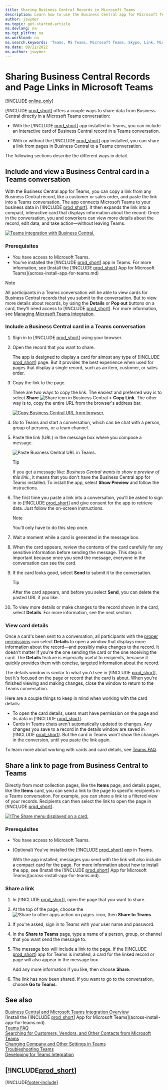 ```yaml
---
title: Sharing Business Central Records in Microsoft Teams
description: Learn how to use the Business Central app for Microsoft Teams.
author: jswymer
ms.topic: get-started-article
ms.devlang: na
ms.tgt_pltfrm: na
ms.workload: na
ms.search.keywords: 'Teams, MS Teams, Microsoft Teams, Skype, Link, Microsoft 365, collaborate, collaboration, teamwork, share records'
ms.date: 09/22/2022
ms.author: jswymer
---
```


# <a name="sharing-business-central-records-and-page-links-in-microsoft-teams"></a><a name="sharing-business-central-records-and-page-links-in-microsoft-teams"></a>Sharing Business Central Records and Page Links in Microsoft Teams

[!INCLUDE [online_only](includes/online_only.md)]

[!INCLUDE [prod_short](includes/prod_short.md)] offers a couple ways to share data from Business Central directly in a Microsoft Teams conversation:

<!-- 
## <a name="overview"></a><a name="overview"></a>Overview
In this article, you'll learn how to use the app to share [!INCLUDE [prod_short](includes/prod_short.md)] records, like a customer, sales order, or invoice, with coworkers in a Teams conversation.
The [!INCLUDE [prod_short](includes/prod_short.md)] app lets you:
[!INCLUDE [prod_short](includes/prod_short.md)] offers an app that connects Microsoft Teams to your business data in [!INCLUDE [prod_short](includes/prod_short.md)], so you can quickly share details across team members and respond faster to inquiries. In this article, you'll learn how to use the app to share [!INCLUDE [prod_short](includes/prod_short.md)] records, like a customer, sales order, or invoice, with coworkers in a Teams conversation.

-->
- With the [!INCLUDE [prod_short](includes/prod_short.md)] app installed in Teams, you can include an interactive card of Business Central record in a Teams conversation.

<!--   Copy a link from any Business Central record, like a customer or sales order, then paste the link into a Teams conversation. The app connects Microsoft Teams to your business data in [!INCLUDE [prod_short](includes/prod_short.md)]. It then expands the link into a compact, interactive card that displays information about the record. Once in the conversation, you and coworkers can view more details about the record, edit data, and take action&mdash;without leaving Teams.

  [![Teams integration with Business Central.](media/teams-intro-v3.png)](media/teams-intro-v3.png#lightbox)-->

- With or without the [!INCLUDE [prod_short](includes/prod_short.md)] app installed, you can share a link from pages in Business Central to a Teams conversation.

  <!-- ![!The Share menu displayed on a card.](media/teams-share-link.png "The Share menu displayed on a card.")-->

The following sections describe the different ways in detail.

## <a name="include-and-view-a-business-central-card-in-a-teams-conversation"></a><a name="include-and-view-a-business-central-card-in-a-teams-conversation"></a>Include and view a Business Central card in a Teams conversation

With the Business Central app for Teams, you can copy a link from any Business Central record, like a customer or sales order, and paste the link into a Teams conversation. The app connects Microsoft Teams to your business data in [!INCLUDE [prod_short](includes/prod_short.md)]\. It then expands the link into a compact, interactive card that displays information about the record. Once in the conversation, you and coworkers can view more details about the record, edit data, and take action&mdash;without leaving Teams.

[![Teams integration with Business Central.](media/teams-intro-vBC20.png)](media/teams-intro-vBC20.png#lightbox)

### <a name="prerequisites"></a><a name="prerequisites"></a>Prerequisites

- You have access to Microsoft Teams.
- You've installed the [!INCLUDE [prod_short](includes/prod_short.md)] app in Teams. For more information, see [Install the [!INCLUDE [prod_short](includes/prod_short.md)] App for Microsoft Teams](across-install-app-for-teams.md)

> [!NOTE]
> All participants in a Teams conversation will be able to view cards for Business Central records that you submit to the conversation. But to view more details about records, by using the **Details** or **Pop out** buttons on a card, they'll need access to [!INCLUDE [prod_short](includes/prod_short.md)]. For more information, see [Managing Microsoft Teams Integration](admin-teams-integration.md#minimum-requirements-1).

### <a name="include-a-business-central-card-in-a-teams-conversation"></a><a name="include-a-business-central-card-in-a-teams-conversation"></a>Include a Business Central card in a Teams conversation

1. Sign in to [!INCLUDE [prod_short](includes/prod_short.md)] using your browser.
2. Open the record that you want to share.

    The app is designed to display a card for almost any type of [!INCLUDE [prod_short](includes/prod_short.md)] page. But it provides the best experience when used for pages that display a single record, such as an item, customer, or sales order.
3. Copy the link to the page.

    There are two ways to copy the link. The easiest and preferred way is to select  **Share** ![Share icon in Business Central](media/share-icon.png) > **Copy Link**. The other way is to, copy the entire URL from the browser's address bar.

    [![Copy Business Central URL from browser.](media/teams-copy-link.png)](media/teams-copy-link.png#lightbox)
4. Go to Teams and start a conversation, which can be chat with a person, group of persons, or a team channel.
5. Paste the link (URL) in the message box where you compose a message.

    ![Paste Business Central URL in Teams.](media/teams-paste-url-v2.png)

    > [!TIP]
    > If you get a message like: *Business Central wants to show a preview of this link.*, it means that you don't have the Business Central app for Teams installed. To install the app, select **Show Preview** and follow the instructions.
6. The first time you paste a link into a conversation, you'll be asked to sign in to [!INCLUDE [prod_short](includes/prod_short.md)] and give consent for the app to retrieve data. Just follow the on-screen instructions.

    > [!NOTE]
    > You'll only have to do this step once.
7. Wait a moment while a card is generated in the message box.
8. When the card appears, review the contents of the card carefully for any sensitive information before sending the message. This step is important because once you send the message, everyone in the conversation can see the card.
9. If the card looks good, select **Send** to submit it to the conversation.

    > [!TIP]
    > After the card appears, and before you select **Send**, you can delete the pasted URL if you like.
10. To view more details or make changes to the record shown in the card, select **Details**. For more information, see the next section.

### <a name="view-card-details"></a><a name="view-card-details"></a>View card details

Once a card's been sent to a conversation, all participants with the [proper permissions](admin-teams-integration.md#permissions) can select **Details** to open a window that displays more information about the record&mdash;and possibly make changes to the record. It doesn't matter if you're the one sending the card or the one receiving the card. The **Details** feature is especially useful to recipients, because it quickly provides them with concise, targeted information about the record.

The details window is similar to what you'd see in [!INCLUDE [prod_short](includes/prod_short.md)], but it's focused on the page or record that the card is about. When you're finished viewing and making changes, close the window to return to the Teams conversation.

Here are a couple things to keep in mind when working with the card details:

- To open the card details, users must have permission on the page and its data in [!INCLUDE [prod_short](includes/prod_short.md)]\.
- Cards in Teams chats aren't automatically updated to changes. Any changes you save to a record in the details window are saved in [!INCLUDE [prod_short](includes/prod_short.md)]\. But the card in Teams won't show the changes in the conversion, until you paste the link again.

To learn more about working with cards and card details, see [Teams FAQ](teams-faq.md).

## <a name="share-a-link-to-page-from-business-central-to-teams"></a><a name="share-a-link-to-page-from-business-central-to-teams"></a><a name="share-link"></a>Share a link to page from Business Central to Teams

Directly from most collection pages, like the **Items** page, and details pages, like the **Items** card, you can send a link to the page to specific recipients in a Teams conversation. For example, you can share a link to a filtered view of your records. Recipients can then select the link to open the page in [!INCLUDE [prod_short](includes/prod_short.md)]\.

[![!The Share menu displayed on a card.](media/teams-share-link-v2.png "The Share menu displayed on a card.")](media/teams-share-link-v2.png#lightbox)

### <a name="prerequisites-1"></a><a name="prerequisites-1"></a>Prerequisites

- You have access to Microsoft Teams.
- (Optional) You've installed the [!INCLUDE [prod_short](includes/prod_short.md)] app in Teams. 

  With the app installed, messages you send with the link will also include a compact card for the page. For more information about how to install the app, see [Install the [!INCLUDE [prod_short](includes/prod_short.md)] App for Microsoft Teams](across-install-app-for-teams.md).

### <a name="share-a-link"></a><a name="share-a-link"></a>Share a link

1. In [!INCLUDE [prod_short](includes/prod_short.md)]\, open the page that you want to share.
2. At the top of the page, choose the ![!Share to other apps action on pages.](media/share-icon.png) icon, then **Share to Teams**.
3. If you're asked, sign in to Teams with your user name and password.
4. In the **Share to Teams** page, type a name of a person, group, or channel that you want send the message to.
5. The message box will include a link to the page. If the [!INCLUDE [prod_short](includes/prod_short.md)] app for Teams is installed, a card for the linked record or page will also appear in the message box.

   Add any more information if you like, then choose **Share**.
6. The link has now been shared. If you want to go to the conversation, choose **Go to Teams**.

## <a name="see-also"></a><a name="see-also"></a>See also

[Business Central and Microsoft Teams Integration Overview](across-teams-overview.md)  
[Install the [!INCLUDE [prod_short](includes/prod_short.md)] App for Microsoft Teams](across-install-app-for-teams.md)  
[Teams FAQ](teams-faq.md)  
[Searching for Customers, Vendors, and Other Contacts from Microsoft Teams](across-search-contacts-teams.md)  
[Changing Company and Other Settings in Teams](across-teams-settings.md)  
[Troubleshooting Teams](admin-teams-troubleshooting.md)  
[Developing for Teams Integration](/dynamics365/business-central/dev-itpro/developer/devenv-develop-for-teams)  

## [!INCLUDE[prod_short](includes/free_trial_md.md)]

[!INCLUDE[footer-include](includes/footer-banner.md)]

